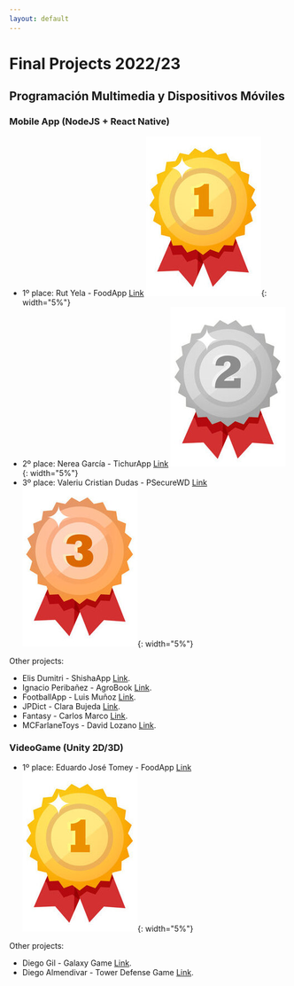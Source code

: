 ```yaml
---
layout: default
---
```


# Final Projects 2022/23
## Programación Multimedia y Dispositivos Móviles


### Mobile App (NodeJS + React Native)
*   1º place: Rut Yela - FoodApp [Link](https://www.youtube.com/watch?v=WEpBaJhmlVg) ![First place](/assets/img/1place.jpg){: width="5%"} 
*   2º place: Nerea García - TichurApp [Link](https://youtu.be/94C4Er9pwuo) ![Second place](/assets/img/2place.jpg){: width="5%"} 
*   3º place: Valeriu Cristian Dudas - PSecureWD [Link](https://youtu.be/py_XX3csqGQ) ![Third place](/assets/img/3place.jpg){: width="5%"} 

Other projects:
*   Elis Dumitri - ShishaApp [Link](https://youtube.com/shorts/VQBT6S1H8Aw).
*   Ignacio Peribañez - AgroBook [Link](https://youtu.be/h0i2tHZTM5A).
*   FootballApp - Luis Muñoz [Link](https://youtu.be/FrbiJgk7DQo).
*   JPDict - Clara Bujeda [Link](https://youtu.be/basfGkAPy38).
*   Fantasy - Carlos Marco [Link](https://youtu.be/NThdm3q2y1I).
*   MCFarlaneToys - David Lozano [Link](https://youtu.be/c7AWPW1HuGo).


### VideoGame (Unity 2D/3D)
*   1º place: Eduardo José Tomey - FoodApp [Link](https://www.youtube.com/watch?v=WEpBaJhmlVg) ![First place](/assets/img/1place.jpg){: width="5%"}

Other projects:
*   Diego Gil - Galaxy Game [Link](https://youtu.be/I-gLCH5NfCM).
*   Diego Almendivar - Tower Defense Game [Link](https://youtu.be/lCFTpXnDNpw).

